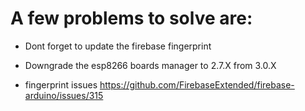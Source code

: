 # A few problems to solve are:

- Dont forget to update the firebase fingerprint
- Downgrade the esp8266 boards manager to 2.7.X from 3.0.X

- fingerprint issues https://github.com/FirebaseExtended/firebase-arduino/issues/315
